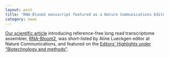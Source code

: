 ```yaml
---  
layout: post  
title: "RNA-Bloom2 manuscript featured as a Nature Communications Editors’ Highlight"
category: news  
--- 
```

[Our scientific article](https://doi.org/10.1038/s41467-023-38553-y) introducing reference-free long read transcriptome assembler, [RNA-Bloom2](https://github.com/bcgsc/rnabloom), was short-listed by Aline Lueckgen editor at Nature Communications, and featured on the [Editors’ Highlights under “Biotechnology and methods”](https://www.nature.com/collections/idhhgedgig). 
